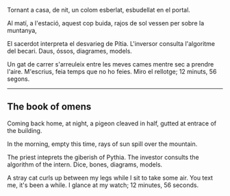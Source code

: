 Tornant a casa, de nit, un colom esberlat, 
esbudellat en el portal. 

Al matí, a l'estació, aquest cop buida, 
rajos de sol vessen per sobre la muntanya, 

El sacerdot interpreta el desvarieg de Pítia. 
L'inversor consulta l'algoritme del becari. 
Daus, óssos, diagrames, models. 

Un gat de carrer s'arreuleix entre les 
meves cames mentre sec a prendre l'aire. 
M'escrius, feia temps que no ho feies. 
Miro el rellotge; 12 minuts, 56 segons. 


----

## The book of omens

Coming back home, at night, a pigeon cleaved in half, 
gutted at entrace of the building. 

In the morning, empty this time, 
rays of sun spill over the mountain.  

The priest inteprets the giberish of Pythia. 
The investor consults the algorithm of the intern. 
Dice, bones, diagrams, models. 

A stray cat curls up between 
my legs while I sit to take some air. 
You text me, it's been a while. 
I glance at my watch; 12 minutes, 56 seconds. 





